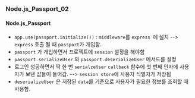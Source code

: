 ### Node.js_Passport_02

#### Node.js_Passport
- `app.use(passport.initialize())` : `middleware`를 `express `에 설치 --> `express` 호출 될 때 `passport`가 개입함.
- `passport` 가 개입하면서 프로젝트에 `session` 설정을 해야함
- `passport.serializeUser` 와 `passport.deserializeUser` 메서드를 설정
- 로그인 성공하면서 딱 한 번 `serialzeUser` `callback` 함수에 첫 번째 인자에 사용자가 보낸 값들이 들어감. --> `session store`에 사용자 식별자가 저장됨 
- `deserializeUser` 은 저장된 `data`를 기준으로 사용자가 필요한 정보를 조회할 때 사용함.